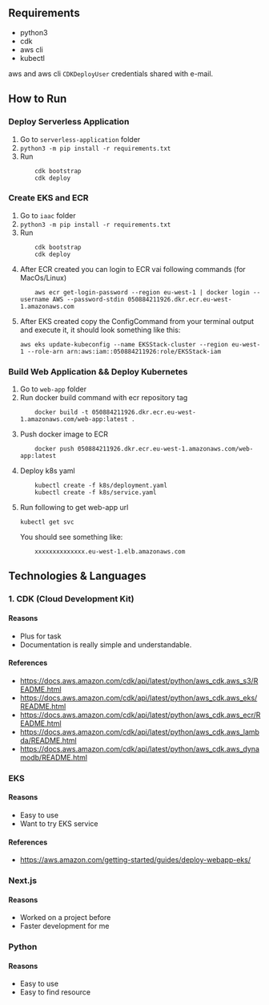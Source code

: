 ## Requirements

* python3
* cdk
* aws cli
* kubectl

aws and aws cli `CDKDeployUser` credentials shared with e-mail.

## How to Run

### Deploy Serverless Application
1. Go to `serverless-application` folder
2. `python3 -m pip install -r requirements.txt ` 
3. Run
    ```
        cdk bootstrap
        cdk deploy
    ```

### Create EKS and ECR
1. Go to `iaac` folder
2. `python3 -m pip install -r requirements.txt ` 
3. Run 
    ```
        cdk bootstrap
        cdk deploy
    ```
4. After ECR created you can login to ECR vai following commands (for MacOs/Linux)
    ```
        aws ecr get-login-password --region eu-west-1 | docker login --username AWS --password-stdin 050884211926.dkr.ecr.eu-west-1.amazonaws.com
    ```
5. After EKS created copy the ConfigCommand from your terminal output and execute it, it should look something like this:
    ```
    aws eks update-kubeconfig --name EKSStack-cluster --region eu-west-1 --role-arn arn:aws:iam::050884211926:role/EKSStack-iam
    ```

### Build Web Application && Deploy Kubernetes
1. Go to `web-app` folder
2. Run docker build command with ecr repository tag
    ```
        docker build -t 050884211926.dkr.ecr.eu-west-1.amazonaws.com/web-app:latest .
    ```
3. Push docker image to ECR
    ```
        docker push 050884211926.dkr.ecr.eu-west-1.amazonaws.com/web-app:latest
    ```
4. Deploy k8s yaml
    ```
        kubectl create -f k8s/deployment.yaml
        kubectl create -f k8s/service.yaml
    ```
5. Run following to get web-app url
    ```
    kubectl get svc
    ```
    You should see something like:
    ```
        xxxxxxxxxxxxxx.eu-west-1.elb.amazonaws.com
    ```



## Technologies & Languages

### 1. CDK (Cloud Development Kit)
#### Reasons
* Plus for task 
* Documentation is really simple and understandable.
#### References
* https://docs.aws.amazon.com/cdk/api/latest/python/aws_cdk.aws_s3/README.html
* https://docs.aws.amazon.com/cdk/api/latest/python/aws_cdk.aws_eks/README.html
* https://docs.aws.amazon.com/cdk/api/latest/python/aws_cdk.aws_ecr/README.html
* https://docs.aws.amazon.com/cdk/api/latest/python/aws_cdk.aws_lambda/README.html
* https://docs.aws.amazon.com/cdk/api/latest/python/aws_cdk.aws_dynamodb/README.html

### EKS
#### Reasons
* Easy to use
* Want to try EKS service
#### References
* https://aws.amazon.com/getting-started/guides/deploy-webapp-eks/

### Next.js
#### Reasons
* Worked on a project before
* Faster development for me

### Python
#### Reasons
* Easy to use 
* Easy to find resource

    
    